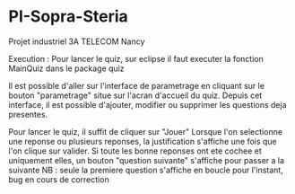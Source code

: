 # PI-Sopra-Steria
Projet industriel 3A TELECOM Nancy

Execution :
Pour lancer le quiz, sur eclipse il faut executer la fonction MainQuiz dans le package quiz

Il est possible d'aller sur l'interface de parametrage en cliquant sur le bouton "parametrage" situe sur l'acran d'accueil du quiz.
Depuis cet interface, il est possible d'ajouter, modifier ou supprimer les questions deja presentes.

Pour lancer le quiz, il suffit de cliquer sur "Jouer"
Lorsque l'on selectionne une reponse ou plusieurs reponses, la justification s'affiche une fois que l'on clique sur valider.
Si toute les bonne reponses ont ete cochee et uniquement elles, un bouton "question suivante" s'affiche pour passer a la suivante
NB : seule la premiere question s'affiche en boucle pour l'instant, bug en cours de correction

